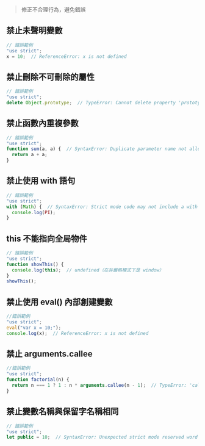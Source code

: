 
> 修正不合理行為，避免錯誤

## 禁止未聲明變數

```js
// 錯誤範例
"use strict";
x = 10;  // ReferenceError: x is not defined
```

## 禁止刪除不可刪除的屬性

```js
// 錯誤範例
"use strict";
delete Object.prototype;  // TypeError: Cannot delete property 'prototype' of function Object()
```

## 禁止函數內重複參數

```js
// 錯誤範例
"use strict";
function sum(a, a) {  // SyntaxError: Duplicate parameter name not allowed in this context
  return a + a;
}
```

## 禁止使用 with 語句

```js
// 錯誤範例
"use strict";
with (Math) {  // SyntaxError: Strict mode code may not include a with statement
  console.log(PI);
}
```

## this 不能指向全局物件

```js
// 錯誤範例
"use strict";
function showThis() {
  console.log(this);  // undefined（在非嚴格模式下是 window）
}
showThis();
```

## 禁止使用 eval() 內部創建變數

```js
//錯誤範例
"use strict";
eval("var x = 10;");
console.log(x);  // ReferenceError: x is not defined
```


## 禁止 arguments.callee

```js
//錯誤範例
"use strict";
function factorial(n) {
  return n === 1 ? 1 : n * arguments.callee(n - 1);  // TypeError: 'caller', 'callee', and 'arguments' properties may not be accessed
}
```


## 禁止變數名稱與保留字名稱相同

```js
// 錯誤範例
"use strict";
let public = 10;  // SyntaxError: Unexpected strict mode reserved word
```

